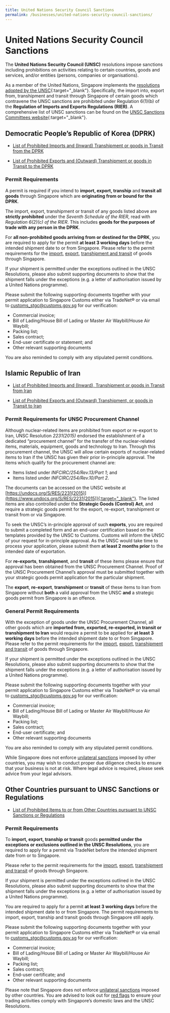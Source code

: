 ```yaml
---
title: United Nations Security Council Sanctions
permalink: /businesses/united-nations-security-council-sanctions/
---
```


# United Nations Security Council Sanctions

The  **United Nations Security Council (UNSC)**  resolutions impose sanctions including prohibitions on activities relating to certain countries, goods and services, and/or entities (persons, companies or organisations).

As a member of the United Nations, Singapore implements the [resolutions adopted by the UNSC](https://www.un.org/securitycouncil/content/resolutions){:target="_blank"}. Specifically, the import into, export from, transhipment and transit through Singapore of certain goods which contravene the UNSC sanctions are prohibited under Regulation 6(1)(b) of the  **Regulation of Imports and Exports Regulations (RIER)**. A comprehensive list of UNSC sanctions can be found on the [UNSC Sanctions Committees website](https://www.un.org/sc/suborg/en/){:target="_blank"}.

## Democratic People’s Republic of Korea (DPRK)

-   [List of Prohibited Imports and (Inward) Transhipment or goods in Transit from the DPRK](/businesses/united-nations-security-council-sanctions/list-of-prohibited-import-dprk)
    

-   [List of Prohibited Exports and (Outward) Transhipment or goods in Transit to the DPRK](/businesses/united-nations-security-council-sanctions/list-of-prohibited-export-dprk)


### Permit Requirements

A permit is required if you intend to  **import,  export,  tranship**  and  **transit all goods**  through Singapore which are  **originating from or bound for the DPRK**.

The import, export, transhipment or transit of any goods listed above are  **strictly prohibited**  under the  _Seventh Schedule of the RIER_, read with  _Regulation 6(2)(c) of the RIER_. This includes  **goods for the purposes of trade with any person in the DPRK**.

For **all non-prohibited goods arriving from or destined for the DPRK**, you are required to apply for the permit **at least 3 working days** before the intended shipment date to or from Singapore. Please refer to the permit requirements for the [import](/businesses/importing-goods/import-procedures/), [export](/businesses/exporting-goods/export-procedures), [transhipment and transit](/businesses/transhipping-goods/transhipment-procedures) of goods through Singapore.

If your shipment is permitted under the exceptions outlined in the UNSC Resolutions, please also submit supporting documents to show that the shipment falls under the exceptions (e.g. a letter of authorisation issued by a United Nations programme).

Please submit the following supporting documents together with your permit application to Singapore Customs either via TradeNet® or via email to [customs_stgc@customs.gov.sg](mailto:customs_stgc@customs.gov.sg) for our verification:

-   Commercial invoice;
-   Bill of Lading/House Bill of Lading or Master Air Waybill/House Air Waybill;
-   Packing list;
-   Sales contract;
-   End-user certificate or statement; and
-   Other relevant supporting documents

You are also reminded to comply with any stipulated permit conditions.

## Islamic Republic of Iran

- [List of Prohibited Imports and (Inward), Transhipment or goods in Transit from Iran](/businesses/united-nations-security-council-sanctions/list-of-prohibited-imports-inward-transhipment-iran)
    

- [List of Prohibited Exports and (Outward) Transhipment, or goods in Transit to Iran](/businesses/united-nations-security-council-sanctions/list-of-prohibited-exports-outward-transhipment-iran)


### Permit Requirements for UNSC Procurement Channel

Although nuclear-related items are prohibited from export or re-export to Iran, UNSC Resolution _2231(2015)_  endorsed the establishment of a dedicated “procurement channel” for the transfer of the nuclear-related items, materials, equipment, goods and technology to Iran. Through this procurement channel, the UNSC will allow certain exports of nuclear-related items to Iran if the UNSC has given their prior in-principle approval. The items which qualify for the procurement channel are:

-   Items listed under _INFCIRC/254/Rev.13/Part 1_; and
-   Items listed under  _INFCIRC/254/Rev.10/Part 2_.

The documents can be accessed on the UNSC website at [https://undocs.org/S/RES/2231(2015)](https://www.undocs.org/S/RES/2231(2015)){:target="_blank"}. The listed items are also controlled under the  **Strategic Goods (Control) Act**, and require a strategic goods permit for the export, re-export, transhipment or transit from or via Singapore. 

To seek the UNSC’s in-principle approval of such  **exports**, you are required to submit a completed form and an end-user certification based on the templates provided by the UNSC to Customs. Customs will inform the UNSC of your request for in-principle approval. As the UNSC would take time to process your application, please submit them  **at least 2 months prior**  to the intended date of exportation.

For  **re-exports**,  **transhipment**, and  **transit** of these items please ensure that approval has been obtained from the UNSC Procurement Channel. Proof of the UNSC Procurement Channel’s approval must be submitted together with your strategic goods permit application for the particular shipment.

The  **export**,  **re-export**,  **transhipment**  or  **transit**  of these items to Iran from Singapore without  **both**  a valid approval from the UNSC  **and**  a strategic goods permit from Singapore is an offence.

### General Permit Requirements

With the exception of goods under the UNSC Procurement Channel, all other goods which are  **imported from, exported, re-exported, in transit or transhipment to Iran**  would require a permit to be applied for **at least 3 working days** before the intended shipment date to or from Singapore. Please refer to the permit requirements for the [import](/businesses/importing-goods/import-procedures/), [export](/businesses/exporting-goods/export-procedures), [transhipment and transit](/businesses/transhipping-goods/transhipment-procedures) of goods through Singapore.

If your shipment is permitted under the exceptions outlined in the UNSC Resolutions, please also submit supporting documents to show that the shipment falls under the exceptions (e.g. a letter of authorisation issued by a United Nations programme).

Please submit the following supporting documents together with your permit application to Singapore Customs either via TradeNet® or via email to [customs_stgc@customs.gov.sg](mailto:customs_stgc@customs.gov.sg) for our verification:

-   Commercial invoice;
-   Bill of Lading/House Bill of Lading or Master Air Waybill/House Air Waybill;
-   Packing list;
-   Sales contract;
-   End-user certificate; and
-   Other relevant supporting documents

You are also reminded to comply with any stipulated permit conditions.

While Singapore does not enforce [unilateral sanctions](/businesses/strategic-goods-control/sanctioned-lists-and-red-flags) imposed by other countries, you may wish to conduct proper due diligence checks to ensure that your business is not at risk. Where legal advice is required, please seek advice from your legal advisors.

## Other Countries pursuant to UNSC Sanctions or Regulations

-   [List of Prohibited Items to or from Other Countries pursuant to UNSC Sanctions or Regulations](/united-nations-security-council-sanctions/10e-prohibited-items-unsc-countries)

### Permit Requirements

To  **import, export, tranship or transit**  goods **permitted under the exceptions or exclusions outlined in the UNSC Resolutions**, you are required to apply for a permit via TradeNet before the intended shipment date from or to Singapore.

Please refer to the permit requirements for the [import](/businesses/importing-goods/import-procedures/), [export](/businesses/exporting-goods/export-procedures), [transhipment and transit](/businesses/transhipping-goods/transhipment-procedures) of goods through Singapore.

If your shipment is permitted under the exceptions outlined in the UNSC Resolutions, please also submit supporting documents to show that the shipment falls under the exceptions (e.g. a letter of authorisation issued by a United Nations programme).

You are required to apply for a permit **at least 3 working days** before the intended shipment date to or from Singapore. The permit requirements to import, export, tranship and transit goods through Singapore still apply.

Please submit the following supporting documents together with your permit application to Singapore Customs either via TradeNet® or via email to [customs_stgc@customs.gov.sg](mailto:customs_stgc@customs.gov.sg) for our verification:

-   Commercial invoice;
-   Bill of Lading/House Bill of Lading or Master Air Waybill/House Air Waybill;
-   Packing list;
-   Sales contract;
-   End-user certificate; and
-   Other relevant supporting documents

Please note that Singapore does not enforce [unilateral sanctions](/businesses/strategic-goods-control/sanctioned-lists-and-red-flags) imposed by other countries. You are advised to look out for [red flags](/businesses/strategic-goods-control/sanctioned-lists-and-red-flags) to ensure your trading activities comply with Singapore’s domestic laws and the UNSC Resolutions.
